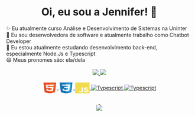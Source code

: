 <h1 align="center">Oi, eu sou a Jennifer! 👋</h1>
 
<div align="center">
 <div align="left">
  ✨ Eu atualmente curso Análise e Desenvolvimento de Sistemas na Uninter<br>
 🔭 Eu sou desenvolvedora de software e atualmente trabalho como Chatbot Developer<br>
 🌱 Eu estou atualmente estudando desenvolvimento back-end, especialmente Node.Js e Typescript<br>
 😄 Meus pronomes são: ela/dela  <br>  
 </div>
 &nbsp   
 
 <div>
  <a href="https://github.com/jenniferhr">
  <img height="180em" src="https://github-readme-stats.vercel.app/api?username=jenniferhr&show_icons=true&theme=merko&include_all_commits=true&count_private=true"/>
  <img height="180em" src="https://github-readme-stats.vercel.app/api/top-langs/?username=jenniferhr&layout=compact&langs_count=7&theme=merko"/>
</div>
 
 <div style="display: inline_block"><br>
  <img align="center" alt="HTML" height="30" width="40" src="https://raw.githubusercontent.com/devicons/devicon/master/icons/html5/html5-original.svg">
  <img align="center" alt="CSS" height="30" width="40" src="https://raw.githubusercontent.com/devicons/devicon/master/icons/css3/css3-original.svg">
  <img align="center" alt="Javascript" height="30" width="40" src="https://raw.githubusercontent.com/devicons/devicon/master/icons/javascript/javascript-plain.svg">
  <img align="center" alt="Typescript" height="30" width="40" src="https://cdn.jsdelivr.net/gh/devicons/devicon@latest/icons/typescript/typescript-original.svg">
  <img align="center" alt="Typescript" height="30" width="40" src="https://cdn.jsdelivr.net/gh/devicons/devicon@latest/icons/nodejs/nodejs-original-wordmark.svg">
</div>
  
  &nbsp;   
  <a href="https://www.linkedin.com/in/jennifer-helen-rodrigues/" target="_blank"><img src="https://img.shields.io/badge/-LinkedIn-%230077B5?style=for-the-badge&logo=linkedin&logoColor=white" target="_blank"></a> 
</div>

